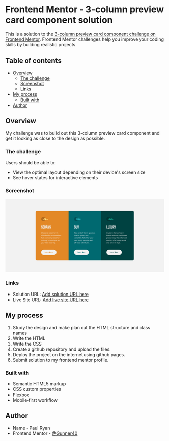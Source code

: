 # Frontend Mentor - 3-column preview card component solution

This is a solution to the [3-column preview card component challenge on Frontend Mentor](https://www.frontendmentor.io/challenges/3column-preview-card-component-pH92eAR2-). Frontend Mentor challenges help you improve your coding skills by building realistic projects.

## Table of contents

- [Overview](#overview)
  - [The challenge](#the-challenge)
  - [Screenshot](#screenshot)
  - [Links](#links)
- [My process](#my-process)
  - [Built with](#built-with)
- [Author](#author)

## Overview

My challenge was to build out this 3-column preview card component and get it looking as close to the design as possible.

### The challenge

Users should be able to:

- View the optimal layout depending on their device's screen size
- See hover states for interactive elements

### Screenshot

![](./Screenshot-3-column-preview-card-component.png)

### Links

- Solution URL: [Add solution URL here](https://your-solution-url.com)
- Live Site URL: [Add live site URL here](https://your-live-site-url.com)

## My process

1. Study the design and make plan out the HTML structure and class names
2. Write the HTML
3. Write the CSS
4. Create a github repository and upload the files.
5. Deploy the project on the internet using github pages.
6. Submit solution to my frontend mentor profile.

### Built with

- Semantic HTML5 markup
- CSS custom properties
- Flexbox
- Mobile-first workflow

## Author

- Name - Paul Ryan
- Frontend Mentor - [@Gunner40](https://www.frontendmentor.io/profile/Gunner40)
